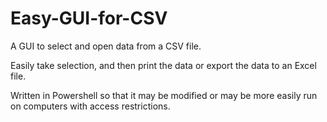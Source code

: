 # Easy-GUI-for-CSV

A GUI to select and open data from a CSV file.

Easily take selection, and then print the data or export the data to an Excel file.


Written in Powershell so that it may be modified or may be more easily run on computers with access restrictions. 
